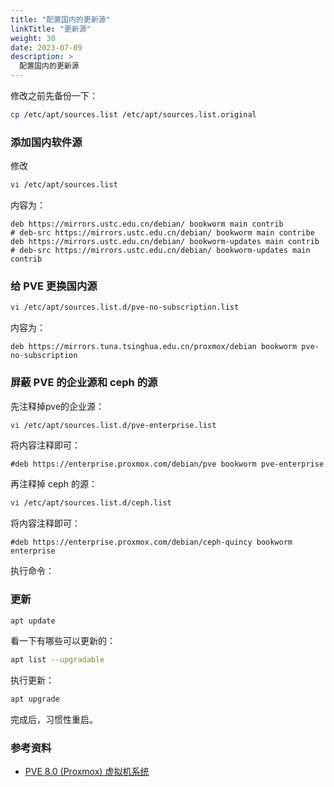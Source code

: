 ```yaml
---
title: "配置国内的更新源"
linkTitle: "更新源"
weight: 30
date: 2023-07-09
description: >
  配置国内的更新源
---
```


修改之前先备份一下：

```bash
cp /etc/apt/sources.list /etc/apt/sources.list.original
```

### 添加国内软件源

修改

```bash
vi /etc/apt/sources.list
```

内容为：

```properties
deb https://mirrors.ustc.edu.cn/debian/ bookworm main contrib
# deb-src https://mirrors.ustc.edu.cn/debian/ bookworm main contribe
deb https://mirrors.ustc.edu.cn/debian/ bookworm-updates main contrib
# deb-src https://mirrors.ustc.edu.cn/debian/ bookworm-updates main contrib
```

### 给 PVE 更换国内源

```bash
vi /etc/apt/sources.list.d/pve-no-subscription.list
```

内容为：

```properties
deb https://mirrors.tuna.tsinghua.edu.cn/proxmox/debian bookworm pve-no-subscription
```

### 屏蔽 PVE 的企业源和 ceph 的源

先注释掉pve的企业源：

```bash
vi /etc/apt/sources.list.d/pve-enterprise.list
```

将内容注释即可：

```properties
#deb https://enterprise.proxmox.com/debian/pve bookworm pve-enterprise
```

再注释掉 ceph 的源：

```bash
vi /etc/apt/sources.list.d/ceph.list
```

将内容注释即可：

```properties
#deb https://enterprise.proxmox.com/debian/ceph-quincy bookworm enterprise
```

执行命令：

### 更新

```bash
apt update
```

看一下有哪些可以更新的：

```bash
apt list --upgradable
```

执行更新：

```bash
apt upgrade
```

完成后，习惯性重启。

### 参考资料

- [PVE 8.0 (Proxmox) 虚拟机系统](https://www.iplaysoft.com/pve.html)

